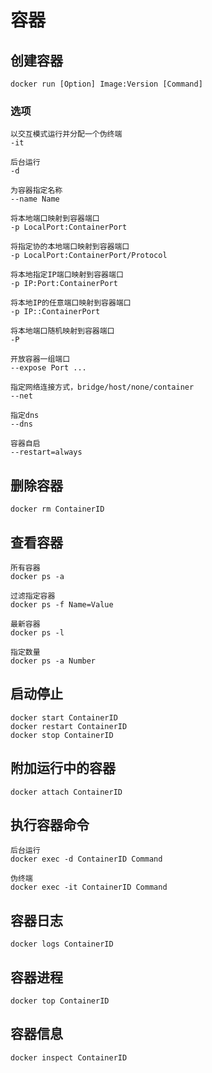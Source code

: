 # 容器

## 创建容器

    docker run [Option] Image:Version [Command]

### 选项

    以交互模式运行并分配一个伪终端
    -it

    后台运行
    -d

    为容器指定名称
    --name Name

    将本地端口映射到容器端口
    -p LocalPort:ContainerPort

    将指定协的本地端口映射到容器端口
    -p LocalPort:ContainerPort/Protocol

    将本地指定IP端口映射到容器端口
    -p IP:Port:ContainerPort

    将本地IP的任意端口映射到容器端口
    -p IP::ContainerPort

    将本地端口随机映射到容器端口
    -P

    开放容器一组端口
    --expose Port ...

    指定网络连接方式，bridge/host/none/container
    --net

    指定dns
    --dns

    容器自启
    --restart=always

## 删除容器

    docker rm ContainerID

## 查看容器

    所有容器
    docker ps -a

    过滤指定容器
    docker ps -f Name=Value

    最新容器
    docker ps -l

    指定数量
    docker ps -a Number

## 启动停止

    docker start ContainerID
    docker restart ContainerID
    docker stop ContainerID

## 附加运行中的容器

    docker attach ContainerID

## 执行容器命令

    后台运行
    docker exec -d ContainerID Command

    伪终端
    docker exec -it ContainerID Command

## 容器日志

    docker logs ContainerID

## 容器进程

    docker top ContainerID

## 容器信息

    docker inspect ContainerID
